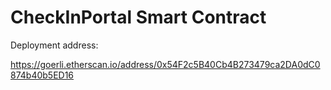 # CheckInPortal Smart Contract

Deployment address:

https://goerli.etherscan.io/address/0x54F2c5B40Cb4B273479ca2DA0dC0874b40b5ED16
